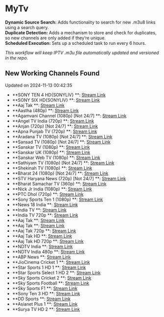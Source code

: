 # MyTv

**Dynamic Source Search:** Adds functionality to search for new .m3u8 links using a search query.  
**Duplicate Detection:** Adds a mechanism to store and check for duplicates, so new channels are only added if they’re unique.  
**Scheduled Execution:** Sets up a scheduled task to run every 6 hours.  
  
*This workflow will keep IPTV .m3u file automatically updated and versioned in the repo.*
## New Working Channels Found
Updated on 2024-11-13 00:42:35

- **SONY TEN 4 HD{SONYLIV}**: [Stream Link](https://d2q8p4pe5spbak.cloudfront.net/bpk-tv/9XM/9XM.isml/index.m3u8)
- **SONY SIX HD{SONYLIV}**: [Stream Link](https://feeds.intoday.in/aajtak/api/aajtakhd/master.m3u8)
- **Aaj Tak**: [Stream Link](https://aasthaott.akamaized.net/110923/smil:bhajan.smil/chunklist_b264000.m3u8)
- **Aastha (480p)**: [Stream Link](https://ythls.armelin.one/channel/UClOK2dPmq8k8Xwii_4TjRnQ.m3u8)
- **Agamvani Channel (1080p) [Not 24/7]**: [Stream Link](https://dr1zhpsuem5f4.cloudfront.net/master.m3u8)
- **Angel TV India (720p)**: [Stream Link](https://plus.gigabitcdn.net/live-stream/apna-punjab-H3sE/playlist.m3u8)
- **Anjan (720p) [Not 24/7]**: [Stream Link](https://ythls.armelin.one/channel/UCMnz0yLX3afzFc8y822YO5g.m3u8)
- **Apna Punjab TV (720p)**: [Stream Link](https://hls.media.nic.in/hls/live/lstv/lstv.m3u8)
- **Aradana TV (1080p) [Not 24/7]**: [Stream Link](https://d26idhjf0y1p2g.cloudfront.net/out/v1/cd66dd25b9774cb29943bab54bbf3e2f/index.m3u8)
- **Sansad TV (1080p) [Not 24/7]**: [Stream Link](https://d34z4embz0hjf6.cloudfront.net/out/v1/7ac2789ff9a544a49337d1ffc54ce61c/index.m3u8)
- **Sanskar TV (1080p)**: [Stream Link](https://d2netiedy8cz3x.cloudfront.net/out/v1/9bf6fa4ac8d6432cb98da13b121ba3c2/index.m3u8)
- **Sanskar UK (1080p)**: [Stream Link](https://deatfcv3xdvi3.cloudfront.net/out/v1/7a43dd2f64e34ec28da1b4bd6923251a/index.m3u8)
- **Sanskar Web TV (1080p)**: [Stream Link](https://d2vfwvjxwtwq1t.cloudfront.net/out/v1/6b24239d5517495b986e7705490c6e65/index.m3u8)
- **Sathiyam TV (1080p) [Not 24/7]**: [Stream Link](https://d1ji7e9jbzm5g8.cloudfront.net/out/v1/769f22f64d80442889306b9c4abea63c/index.m3u8)
- **Shekinah TV (1080p)**: [Stream Link](https://live.argusnews.in/hls/argustv.m3u8)
- **Bharat 24 (1080p) [Not 24/7]**: [Stream Link](https://idvd.multitvsolution.com/idvo/bharatsamachar.m3u8)
- **STV Haryana News (720p) [Not 24/7]**: [Stream Link](https://live.wmncdn.net/desichannel/7e2dd0aed46b70a5c77f4affdb702e4b.sdp/playlist.m3u8)
- **Bharat Samachar TV (360p)**: [Stream Link](https://d32gxr3r1ksq2p.cloudfront.net/master.m3u8)
- **Nick Jr India (1080p)**: [Stream Link](https://travelxp-travelxp-3-nl.samsung.wurl.tv/playlist.m3u8)
- **PTC Dhol (720p)**: [Stream Link](https://ythls.armelin.one/channel/UCQLEbraENUGWh6p1Rv664rQ.m3u8)
- **Sony Sports Ten 1 (1080p)**: [Stream Link](https://pl-indiatvnews.akamaized.net/out/v1/db79179b608641ceaa5a4d0dd0dca8da/index.m3u8)
- **News 18 India**: [Stream Link](https://pl-indiatvnews.akamaized.net/out/v1/db79179b608641ceaa5a4d0dd0dca8da/index_3.m3u8)
- **India TV**: [Stream Link](https://feeds.intoday.in/aajtak/api/master.m3u8)
- **India TV 720p**: [Stream Link](https://aajtaklive-amd.akamaized.net/hls/live/2014416/aajtak/aajtaklive/playlist.m3u8)
- **Aaj Tak**: [Stream Link](https://aajtaklive-amd.akamaized.net/hls/live/2014416/aajtak/aajtaklive/live_720p/chunks.m3u8)
- **Aaj Tak**: [Stream Link](https://feeds.intoday.in/aajtak/api/aajtakhd/master.m3u8)
- **Aaj Tak 720p**: [Stream Link](https://aajtakhdlive-amd.akamaized.net/hls/live/2014415/aajtakhd/aajtakhdlive/live_720p/chunks.m3u8)
- **Aaj Tak HD**: [Stream Link](https://ndtvindiaelemarchana.akamaized.net/hls/live/2003679-b/ndtvindia/master.m3u8)
- **Aaj Tak HD 720p**: [Stream Link](https://ndtvindiaelemarchana.akamaized.net/hls/live/2003679-b/ndtvindia/masterb_480p@2.m3u8)
- **NDTV India**: [Stream Link](https://abplivetv.akamaized.net/hls/live/2043010/hindi/master.m3u8)
- **NDTV India 480p**: [Stream Link](https://stream.sen-gt.com/A2itv/myStream/chunklist_w1124459956.m3u8)
- **ABP News**: [Stream Link](https://stream.sen-gt.com/A2itv/myStream/chunklist_w1124459956.m3u8)
- **JioCinema Cricket 1**: [Stream Link](https://stream.sen-gt.com/A2iMusic/myStream/chunklist_w652109108.m3u8)
- **Star Sports 1 HD 1**: [Stream Link](https://stream.sen-gt.com/A2iReligion/myStream/chunklist_w672043691.m3u8)
- **Star Sports Select 1 HD 2**: [Stream Link](https://biptv.tv/live/biptvstream_orig/index.m3u8)
- **Sky Sports Cricket 2**: [Stream Link](http://live.creacast.com/d5tv/smil:d5tv.smil/playlist.m3u8)
- **Sky Sports Football**: [Stream Link](http://fash1043.cloudycdn.services/slive/_definst_/ftv_paris_adaptive.smil/chunklist.m3u8)
- **Sky Sports F1**: [Stream Link](https://static.france24.com/live/F24_FR_HI_HLS/live_tv.m3u8)
- **Sony Ten 3 HD**: [Stream Link](http://tv.mondeduloisir.fr:1935/tixtv/smil:web.smil/playlist.m3u8)
- **DD Sports**: [Stream Link](https://live.creacast.com/mycomedy/smil:mycomedy.smil/playlist.m3u8)
- **Asianet Plus 1**: [Stream Link](http://hls.tmacaraibes.com/live/index.m3u8)
- **Surya TV HD 2**: [Stream Link](https://streamtv.cdn.dvmr.fr/TVR/ngrp:tvr.stream_all/master.m3u8)
